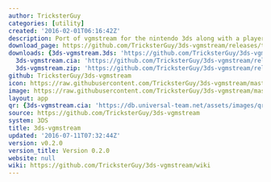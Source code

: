 ```yaml
---
author: TricksterGuy
categories: [utility]
created: '2016-02-01T06:16:42Z'
description: Port of vgmstream for the nintendo 3ds along with a player
download_page: https://github.com/TricksterGuy/3ds-vgmstream/releases/tag/v0.2.0
downloads: {3ds-vgmstream.3ds: 'https://github.com/TricksterGuy/3ds-vgmstream/releases/download/v0.2.0/3ds-vgmstream.3ds',
  3ds-vgmstream.cia: 'https://github.com/TricksterGuy/3ds-vgmstream/releases/download/v0.2.0/3ds-vgmstream.cia',
  3ds-vgmstream.zip: 'https://github.com/TricksterGuy/3ds-vgmstream/releases/download/v0.2.0/3ds-vgmstream.zip'}
github: TricksterGuy/3ds-vgmstream
icon: https://raw.githubusercontent.com/TricksterGuy/3ds-vgmstream/master/resources/icon.png
image: https://raw.githubusercontent.com/TricksterGuy/3ds-vgmstream/master/resources/banner.png
layout: app
qr: {3ds-vgmstream.cia: 'https://db.universal-team.net/assets/images/qr/3ds-vgmstream.cia.png'}
source: https://github.com/TricksterGuy/3ds-vgmstream
system: 3DS
title: 3ds-vgmstream
updated: '2016-07-11T07:32:44Z'
version: v0.2.0
version_title: Version 0.2.0
website: null
wiki: https://github.com/TricksterGuy/3ds-vgmstream/wiki
---
```

